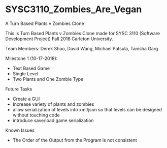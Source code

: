 # SYSC3110_Zombies_Are_Vegan
A Turn Based Plants v Zombies Clone

This is Turn Based Plants v Zombies Clone made for SYSC 3110 (Software Development Project) Fall 2018 Carleton University.

Team Members: Derek Shao, David Wang, Michael Patsula, Tanisha Garg

Milestone 1 (10-17-2018):
- Text Based Game
- Single Level
- Two Plants and One Zombie Type

Future Tasks
- Create a GUI
- Increase variety of plants and zombies
- allow serialization of levels into xml/json so that levels can be designed without touching code
- introduce save/load game serialization

Known Issues
- The Order of the Output from the Program is not consistent